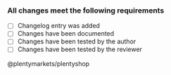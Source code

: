 ### All changes meet the following requirements
- [ ] Changelog entry was added
- [ ] Changes have been documented
- [ ] Changes have been tested by the author
- [ ] Changes have been tested by the reviewer

@plentymarkets/plentyshop
